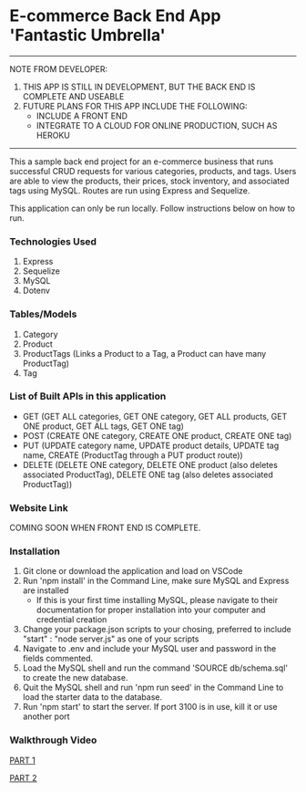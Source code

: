 # E-commerce Back End App 'Fantastic Umbrella'
- - - - - - - - - - 
NOTE FROM DEVELOPER:
1. THIS APP IS STILL IN DEVELOPMENT, BUT THE BACK END IS COMPLETE AND USEABLE
2. FUTURE PLANS FOR THIS APP INCLUDE THE FOLLOWING:
    - INCLUDE A FRONT END
    - INTEGRATE TO A CLOUD FOR ONLINE PRODUCTION, SUCH AS HEROKU

- - - - - - - - - - 

This a sample back end project for an e-commerce business that runs successful CRUD requests for various categories, products, and tags. Users are able to view the products, their prices, stock inventory, and associated tags using MySQL. Routes are run using Express and Sequelize.

This application can only be run locally. Follow instructions below on how to run.


### Technologies Used
1) Express
2) Sequelize
3) MySQL
4) Dotenv

### Tables/Models

1. Category
2. Product
3. ProductTags (Links a Product to a Tag, a Product can have many ProductTag)
4. Tag


### List of Built APIs in this application

- GET (GET ALL categories, GET ONE category, GET ALL products, GET ONE product, GET ALL tags, GET ONE tag)
- POST (CREATE ONE category, CREATE ONE product, CREATE ONE tag)
- PUT (UPDATE category name, UPDATE product details, UPDATE tag name, CREATE (ProductTag through a PUT product route))
- DELETE (DELETE ONE category, DELETE ONE product (also deletes associated ProductTag), DELETE ONE tag (also deletes associated ProductTag))


### Website Link
COMING SOON WHEN FRONT END IS COMPLETE.

### Installation

1. Git clone or download the application and load on VSCode
2. Run 'npm install' in the Command Line, make sure MySQL and Express are installed
    - If this is your first time installing MySQL, please navigate to their documentation for proper installation into your computer and credential creation
3. Change your package.json scripts to your chosing, preferred to include "start" : "node server.js" as one of your scripts
4. Navigate to .env and include your MySQL user and password in the fields commented.
5. Load the MySQL shell and run the command 'SOURCE db/schema.sql' to create the new database. 
6. Quit the MySQL shell and run 'npm run seed' in the Command Line to load the starter data to the database.
7. Run 'npm start' to start the server. If port 3100 is in use, kill it or use another port



### Walkthrough Video
[PART 1](https://drive.google.com/file/d/1K3v39phzW8sRR60-hnT2YjiEWcdYap57/view)

[PART 2](https://drive.google.com/file/d/14L-_tXcQPB23n_ht7gkvdYLYXvMXOF7y/view)




